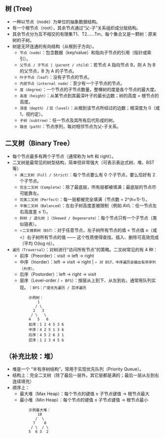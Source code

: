 ## 树 (Tree)
- 一种以节点（node）为单位的抽象数据结构。
- 有一个根节点（root），其余节点通过“父-子”关系组织成分层结构。
- 其余节点分为互不相交的有限集T1、T2……Tm，每个集合又是一颗树：原来树的子树。
- 树是无环连通的有向结构（从根到子方向）。
  - `节点（node）`：包含数据（key/value）和指向子节点的引用（指针或索引）。
  - `父节点 / 子节点 |（parent / child）`：若节点 A 指向节点 B，则 A 为 B 的父节点，B 为 A 的子节点。
  - `叶子节点（leaf）`：没有子节点的节点。
  - `内部节点（internal node）`：至少有一个子节点的节点。
  - `度（degree）`：一个节点的子节点数量。整棵树的度是各个节点的最大度。
  - `高度（height）`：从某节点到其最深叶子的最长边数；树的高度 = 根节点的高度。
  - `深度（depth）` / `层（level）`：从根到该节点所经过的边数；根深度为 0（或 1，视约定）。
  - `子树（subtree）`：任一节点及其所有后代形成的树。
  - `路径（path）`：节点序列，每对相邻节点为父-子关系。

## 二叉树（Binary Tree）
- 每个节点最多有两个子节点（通常称为 left 和 right）。
- 二叉树是最常见的树型结构，简单但非常强大（可表示表达式树、堆、BST 等）
  - `满二叉树（Full / Strict）`：每个节点要么有 0 个子节点，要么恰好有 2 个子节点。
  - `完全二叉树（Complete）`：除了最底层，所有层都被填满；最底层的节点尽可能靠左。
  - `完美二叉树（Perfect）`：每一层都被完全填满（节点数 = 2^(h+1)-1）。
  - `平衡二叉树（Balanced）`：左右子树高度差被限制（例如 AVL：任一节点左右高度差 ≤ 1）。
  - `斜树 / 退化树 |（Skewed / Degenerate）`：每个节点只有一个子节点（类似链表）。
  - `⭐️二叉搜索树（BST）`：对于任意节点，左子树所有节点的值 < 节点值 ≤（或 <）右子树所有节点的值 —— 这个性质使得查找、插入、删除可高效完成（平均 O(log n)）。
- `遍历（Traversal）`：对树进行“访问所有节点”的策略。二叉树常见的有 4 种：
  - 前序（Preorder）：visit → left → right
  - 中序（Inorder）：left → visit → right | `⭐️ 对 BST，中序遍历会输出有序序列（升序）。`
  - 后序（Postorder）：left → right → visit
  - 层序（Level-order / `⭐️ BFS`）：按层从上到下、从左到右，通常用队列实现。｜`BFS：广度优先遍历 / 层序遍历`
    ```
        示例树：
            1
           / \
          2   3
         / \   \
        4   5   6
        前序：1 2 4 5 3 6
        中序：4 2 5 1 3 6
        后序：4 5 2 6 3 1
        层序：1 2 3 4 5 6
    ```

## （补充比较：堆）
- 堆是一个 “半有序树结构”，常用于实现优先队列（Priority Queue）。
- 结构上：完全二叉树（除了最后一层外，其它层都是满的；最后一层从左到右连续填充）
- 顺序上：
  - 最大堆（Max Heap）：每个节点的键值 ≥ 子节点键值 → 根节点最大
  - 最小堆（Min Heap）：每个节点的键值 ≤ 子节点键值 → 根节点最小
    ```
        示例最大堆：
            10
           /  \
          7    8
         / \  / \
        5  6 3  2
    ```